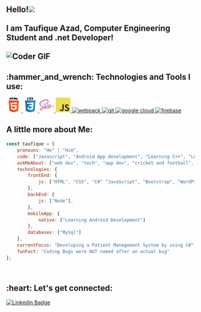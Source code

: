 <h2 align="left">
 <abc>
  <br>Hello!<img src="https://user-images.githubusercontent.com/42378118/110234147-e3259600-7f4e-11eb-95be-0c4047144dea.gif" width="30"><br>
  <br> I am Taufique Azad, Computer Engineering Student and .net Developer!<br>
  <br>
    <img src="https://media.giphy.com/media/SWoSkN6DxTszqIKEqv/giphy.gif" alt="Coder GIF" width="500">
 </abc>
</h2>
  
<h2 align="left">:hammer_and_wrench: Technologies and Tools I use:</h2>
<p align="left">
    <a href="https://www.w3.org/html/" target="_blank"> <img src="https://raw.githubusercontent.com/devicons/devicon/master/icons/html5/html5-original-wordmark.svg" alt="html5" width="40" height="40"/> </a>
    <a href="https://www.w3schools.com/css/" target="_blank"> <img src="https://raw.githubusercontent.com/devicons/devicon/master/icons/css3/css3-original-wordmark.svg" alt="css3" width="40" height="40"/> </a>
<a href="https://sass-lang.com" target="_blank"> <img src="https://raw.githubusercontent.com/devicons/devicon/master/icons/sass/sass-original.svg" alt="sass" width="40" height="40"/> </a>
    <a href="https://developer.mozilla.org/en-US/docs/Web/JavaScript" target="_blank"> <img src="https://raw.githubusercontent.com/devicons/devicon/master/icons/javascript/javascript-original.svg" alt="javascript" width="40" height="40"/> </a>
<a href="https://webpack.js.org/" target="_blank"> <img src="https://www.vectorlogo.zone/logos/js_webpack/js_webpack-icon.svg" alt="webpack" width="40" height="40"/> </a>
<!--       <a href="https://nodejs.org" target="_blank"> <img src="https://raw.githubusercontent.com/devicons/devicon/master/icons/nodejs/nodejs-original-wordmark.svg" alt="nodejs" width="40" height="40"/> </a> -->
<a href="https://git-scm.com/" target="_blank"> <img src="https://www.vectorlogo.zone/logos/git-scm/git-scm-icon.svg" alt="git" width="40" height="40"/> </a>
<!-- <a href="https://azure.microsoft.com/en-us/" target="_blank"> <img src="https://www.vectorlogo.zone/logos/microsoft_azure/microsoft_azure-icon.svg" alt="azure" width="40" height="40"/> </a> -->
 <a href="https://cloud.google.com/" target="_blank"> <img src="https://www.vectorlogo.zone/logos/google_cloud/google_cloud-icon.svg" alt="google cloud" width="40" height="40"/> </a>
 <a href="https://firebase.google.com/" target="_blank"> <img src="https://www.vectorlogo.zone/logos/firebase/firebase-icon.svg" alt="firebase" width="40" height="40"/> </a>
    </p>

<h2 align="left">A little more about Me:</h2>

```javascript
const taufique = {
    pronouns: "He" | "Him",
    code: ["Javascript", "Android App development", "Learning C++", "Learning XML", "Learning Laravel PHP"],
    askMeAbout: ["web dev", "tech", "app dev", "cricket and football", "games,especially FIFA😃"],
    technologies: {
        frontEnd: {
            js: ["HTML", "CSS", "C#" "JavaScript", "Bootstrap", "WordPress", "TailwindCSS"],
        },
        backEnd: {
            js: ["Node"],
        },
        mobileApp: {
            native: ["Learning Android Development"]
        },
        databases: ["MySql"]
    },
    currentFocus: "Developing a Patient Management System by using C#",
    funFact: "Coding Bugs were NOT named after an actual bug"
};
```
  
<br>

<h2 align="left">:heart: Let's get connected:</h2>

[![Linkedin Badge](https://img.shields.io/badge/-TaufiqueAzad-blue?style=flat-square&logo=Linkedin&logoColor=white&link=https://www.linkedin.com/in/imsivram1999/)](https://www.linkedin.com/in/taufique-azad-06/)
